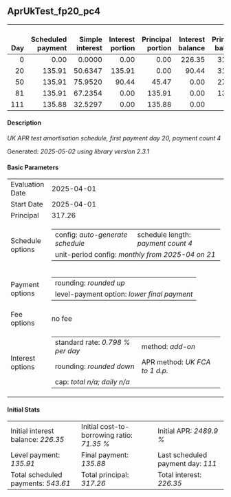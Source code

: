 <h2>AprUkTest_fp20_pc4</h2>
<table>
    <thead style="vertical-align: bottom;">
        <th style="text-align: right;">Day</th>
        <th style="text-align: right;">Scheduled payment</th>
        <th style="text-align: right;">Simple interest</th>
        <th style="text-align: right;">Interest portion</th>
        <th style="text-align: right;">Principal portion</th>
        <th style="text-align: right;">Interest balance</th>
        <th style="text-align: right;">Principal balance</th>
        <th style="text-align: right;">Total simple interest</th>
        <th style="text-align: right;">Total interest</th>
        <th style="text-align: right;">Total principal</th>
    </thead>
    <tr style="text-align: right;">
        <td class="ci00">0</td>
        <td class="ci01" style="white-space: nowrap;">0.00</td>
        <td class="ci02">0.0000</td>
        <td class="ci03">0.00</td>
        <td class="ci04">0.00</td>
        <td class="ci05">226.35</td>
        <td class="ci06">317.26</td>
        <td class="ci07">0.0000</td>
        <td class="ci08">0.00</td>
        <td class="ci09">0.00</td>
    </tr>
    <tr style="text-align: right;">
        <td class="ci00">20</td>
        <td class="ci01" style="white-space: nowrap;">135.91</td>
        <td class="ci02">50.6347</td>
        <td class="ci03">135.91</td>
        <td class="ci04">0.00</td>
        <td class="ci05">90.44</td>
        <td class="ci06">317.26</td>
        <td class="ci07">50.6347</td>
        <td class="ci08">135.91</td>
        <td class="ci09">0.00</td>
    </tr>
    <tr style="text-align: right;">
        <td class="ci00">50</td>
        <td class="ci01" style="white-space: nowrap;">135.91</td>
        <td class="ci02">75.9520</td>
        <td class="ci03">90.44</td>
        <td class="ci04">45.47</td>
        <td class="ci05">0.00</td>
        <td class="ci06">271.79</td>
        <td class="ci07">126.5867</td>
        <td class="ci08">226.35</td>
        <td class="ci09">45.47</td>
    </tr>
    <tr style="text-align: right;">
        <td class="ci00">81</td>
        <td class="ci01" style="white-space: nowrap;">135.91</td>
        <td class="ci02">67.2354</td>
        <td class="ci03">0.00</td>
        <td class="ci04">135.91</td>
        <td class="ci05">0.00</td>
        <td class="ci06">135.88</td>
        <td class="ci07">193.8222</td>
        <td class="ci08">226.35</td>
        <td class="ci09">181.38</td>
    </tr>
    <tr style="text-align: right;">
        <td class="ci00">111</td>
        <td class="ci01" style="white-space: nowrap;">135.88</td>
        <td class="ci02">32.5297</td>
        <td class="ci03">0.00</td>
        <td class="ci04">135.88</td>
        <td class="ci05">0.00</td>
        <td class="ci06">0.00</td>
        <td class="ci07">226.3518</td>
        <td class="ci08">226.35</td>
        <td class="ci09">317.26</td>
    </tr>
</table>
<h4>Description</h4>
<p><i>UK APR test amortisation schedule, first payment day 20, payment count 4</i></p>
<p>Generated: <i>2025-05-02 using library version 2.3.1</i></p>
<h4>Basic Parameters</h4>
<table>
    <tr>
        <td>Evaluation Date</td>
        <td>2025-04-01</td>
    </tr>
    <tr>
        <td>Start Date</td>
        <td>2025-04-01</td>
    </tr>
    <tr>
        <td>Principal</td>
        <td>317.26</td>
    </tr>
    <tr>
        <td>Schedule options</td>
        <td>
            <table>
                <tr>
                    <td>config: <i>auto-generate schedule</i></td>
                    <td>schedule length: <i><i>payment count</i> 4</i></td>
                </tr>
                <tr>
                    <td colspan="2" style="white-space: nowrap;">unit-period config: <i>monthly from 2025-04 on 21</i></td>
                </tr>
            </table>
        </td>
    </tr>
    <tr>
        <td>Payment options</td>
        <td>
            <table>
                <tr>
                    <td>rounding: <i>rounded up</i></td>
                </tr>
                <tr>
                    <td>level-payment option: <i>lower&nbsp;final&nbsp;payment</i></td>
                </tr>
            </table>
        </td>
    </tr>
    <tr>
        <td>Fee options</td>
        <td>no fee
        </td>
    </tr>
    <tr>
        <td>Interest options</td>
        <td>
            <table>
                <tr>
                    <td>standard rate: <i>0.798 % per day</i></td>
                    <td>method: <i>add-on</i></td>
                </tr>
                <tr>
                    <td>rounding: <i>rounded down</i></td>
                    <td>APR method: <i>UK FCA to 1 d.p.</i></td>
                </tr>
                <tr>
                    <td colspan="2">cap: <i>total <i>n/a</i>; daily <i>n/a</i></td>
                </tr>
            </table>
        </td>
    </tr>
</table>
<h4>Initial Stats</h4>
<table>
    <tr>
        <td>Initial interest balance: <i>226.35</i></td>
        <td>Initial cost-to-borrowing ratio: <i>71.35 %</i></td>
        <td>Initial APR: <i>2489.9 %</i></td>
    </tr>
    <tr>
        <td>Level payment: <i>135.91</i></td>
        <td>Final payment: <i>135.88</i></td>
        <td>Last scheduled payment day: <i>111</i></td>
    </tr>
    <tr>
        <td>Total scheduled payments: <i>543.61</i></td>
        <td>Total principal: <i>317.26</i></td>
        <td>Total interest: <i>226.35</i></td>
    </tr>
</table>